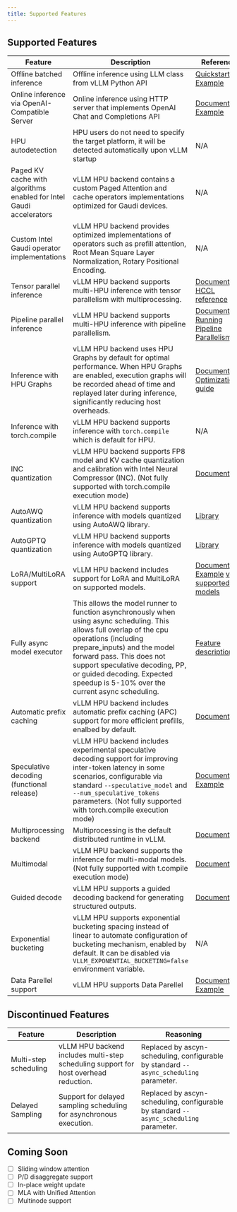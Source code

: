 ```yaml
---
title: Supported Features
---
```


## Supported Features

| **Feature**   | **Description**   | **References**  |
|---    |---    |---    |
| Offline batched inference     | Offline inference using LLM class from vLLM Python API    | [Quickstart](https://docs.vllm.ai/en/stable/getting_started/quickstart.html#offline-batched-inference)  [Example](https://docs.vllm.ai/en/stable/examples/offline_inference/batch_llm_inference.html)   |
| Online inference via OpenAI-Compatible Server     | Online inference using HTTP server that implements OpenAI Chat and Completions API    | [Documentation](https://docs.vllm.ai/en/stable/serving/openai_compatible_server.html)  [Example](https://docs.vllm.ai/en/stable/serving/openai_compatible_server.html)    |
| HPU autodetection     | HPU users do not need to specify the target platform, it will be detected automatically upon vLLM startup     | N/A   |
| Paged KV cache with algorithms enabled for Intel Gaudi accelerators   | vLLM HPU backend contains a custom Paged Attention and cache operators implementations optimized for Gaudi devices.   | N/A   |
| Custom Intel Gaudi operator implementations   | vLLM HPU backend provides optimized implementations of operators such as prefill attention, Root Mean Square Layer Normalization, Rotary Positional Encoding.     | N/A   |
| Tensor parallel inference      | vLLM HPU backend supports multi-HPU inference with tensor parallelism with multiprocessing.  | [Documentation](https://docs.vllm.ai/en/stable/serving/distributed_serving.html)  [HCCL reference](https://docs.habana.ai/en/latest/API_Reference_Guides/HCCL_APIs/index.html)    |
| Pipeline parallel inference    | vLLM HPU backend supports multi-HPU inference with pipeline parallelism.   | [Documentation](https://docs.vllm.ai/en/stable/serving/distributed_serving.html)  [Running Pipeline Parallelism](https://vllm-gaudi.readthedocs.io/en/latest/configuration/pipeline_parallelism.html)   |
| Inference with HPU Graphs     | vLLM HPU backend uses HPU Graphs by default for optimal performance. When HPU Graphs are enabled, execution graphs will be recorded ahead of time and replayed later during inference, significantly reducing host overheads.  | [Documentation](https://docs.habana.ai/en/latest/PyTorch/Inference_on_PyTorch/Inference_Using_HPU_Graphs.html)  [Optimization guide](../configuration/optimization.html)    |
| Inference with torch.compile   | vLLM HPU backend supports inference with `torch.compile` which is default for HPU.    | N/A    |
| INC quantization  | vLLM HPU backend supports FP8 model and KV cache quantization and calibration with Intel Neural Compressor (INC). (Not fully supported with torch.compile execution mode)    | [Documentation](https://docs.habana.ai/en/latest/PyTorch/Inference_on_PyTorch/Inference_Using_FP8.html)   |
| AutoAWQ quantization | vLLM HPU backend supports inference with models quantized using AutoAWQ library. | [Library](https://github.com/casper-hansen/AutoAWQ) |
| AutoGPTQ quantization | vLLM HPU backend supports inference with models quantized using AutoGPTQ library. | [Library](https://github.com/AutoGPTQ/AutoGPTQ) |
| LoRA/MultiLoRA support    | vLLM HPU backend includes support for LoRA and MultiLoRA on supported models.     | [Documentation](https://docs.vllm.ai/en/stable/models/lora.html)   [Example](https://docs.vllm.ai/en/stable/examples/offline_inference/multilora_inference.html)  [vLLM supported models](https://docs.vllm.ai/en/latest/models/supported_models.html)   |
| Fully async model executor     | This allows the model runner to function asynchronously when using async scheduling. This allows full overlap of the cpu operations (including prepare_inputs) and the model forward pass. This does not support speculative decoding, PP, or guided decoding. Expected speedup is 5-10% over the current async scheduling.   | [Feature description](https://github.com/vllm-project/vllm/pull/23569)   |
| Automatic prefix caching   | vLLM HPU backend includes automatic prefix caching (APC) support for more efficient prefills, enalbed by default.    | [Documentation](https://docs.vllm.ai/en/stable/automatic_prefix_caching/apc.html) |
| Speculative decoding (functional release)     | vLLM HPU backend includes experimental speculative decoding support for improving inter-token latency in some scenarios, configurable via standard `--speculative_model` and `--num_speculative_tokens` parameters. (Not fully supported with torch.compile execution mode)   | [Documentation](https://docs.vllm.ai/en/stable/models/spec_decode.html)  [Example](https://docs.vllm.ai/en/stable/examples/offline_inference/spec_decode.html)  |
| Multiprocessing backend   | Multiprocessing is the default distributed runtime in vLLM.   | [Documentation](https://docs.vllm.ai/en/latest/serving/distributed_serving.html)  |
| Multimodal   | vLLM HPU backend supports the inference for multi-modal models. (Not fully supported with t.compile execution mode) |  [Documentation](https://docs.vllm.ai/en/latest/features/multimodal_inputs.html) |
| Guided decode   | vLLM HPU supports a guided decoding backend for generating structured outputs.   | [Documentation](https://docs.vllm.ai/en/latest/features/structured_outputs.html)  |
| Exponential bucketing | vLLM HPU supports exponential bucketing spacing instead of linear to automate configuration of bucketing mechanism, enabled by default. It can be disabled via `VLLM_EXPONENTIAL_BUCKETING=false` environment variable.   | N/A |
| Data Parellel support | vLLM HPU supports Data Parellel | [Documentation](https://docs.vllm.ai/en/stable/serving/data_parallel_deployment.html)  [Example](https://docs.vllm.ai/en/latest/examples/offline_inference/data_parallel.html)  |

## Discontinued Features

| **Feature**   | **Description**   | **Reasoning**  |
|---    |---    |---    |
| Multi-step scheduling      | vLLM HPU backend includes multi-step scheduling support for host overhead reduction.    | Replaced by ascyn-scheduling, configurable by standard `--async_scheduling` parameter.    |
| Delayed Sampling     | Support for delayed sampling scheduling for asynchronous execution.    | Replaced by ascyn-scheduling, configurable by standard `--async_scheduling` parameter.   |

## Coming Soon

- [ ] Sliding window attention
- [ ] P/D disaggregate support
- [ ] In-place weight update
- [ ] MLA with Unified Attention
- [ ] Multinode support
